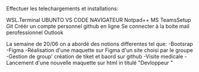 


Effectuer les telechargements et installations:


WSL.Terminal UBUNTO
VS CODE
NAVIGATEUR
Notpad++
MS TeamsSetup
Git
Créér un compte personnel  github en ligne
Se connecter à la boite mail perofessionnel Outlook 


La semaine de 20/06
on a abordé des notions differentes tel que:
-Bootsrap 
-Figma
-Réalisation d'une maquette sur Figma d'un site choisi par le groupe
-Gestion de group' création de tiket et baord sur github
-Visite medicale 
-Lancement d'une nouvelle maquette sur html in titulé "Devloppeur "

